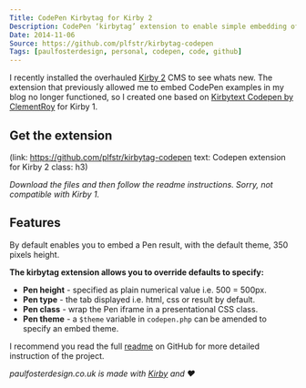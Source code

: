 ```yaml
---
Title: CodePen Kirbytag for Kirby 2
Description: CodePen ‘kirbytag’ extension to enable simple embedding of code demos in the Kirby 2 CMS platform.
Date: 2014-11-06
Source: https://github.com/plfstr/kirbytag-codepen
Tags: [paulfosterdesign, personal, codepen, code, github]
---
```

I recently installed the overhauled [Kirby 2](http://getkirby.com/blog/kirby-2) CMS to see whats new. The extension that previously allowed me to embed CodePen examples in my blog no longer functioned, so I created one based on [Kirbytext Codepen by ClementRoy](https://gist.github.com/ClementRoy/5024929) for Kirby 1.

## Get the extension

(link: https://github.com/plfstr/kirbytag-codepen text: Codepen extension for Kirby 2 class: h3)

_Download the files and then follow the readme instructions. Sorry, not compatible with Kirby 1._

## Features

By default enables you to embed a Pen result, with the default theme, 350 pixels height.
	
**The kirbytag extension allows you to override defaults to specify:**

*	**Pen height** - specified as plain numerical value i.e. 500 = 500px.
*	**Pen type** - the tab displayed i.e. html, css or result by default.
*	**Pen class** - wrap the Pen iframe in a presentational CSS class.
*	**Pen theme** - a `$theme` variable in `codepen.php` can be amended to specify an embed theme.

I recommend you read the full [readme](https://github.com/plfstr/kirbytag-codepen) on GitHub for more detailed instruction of the project.

_paulfosterdesign.co.uk is made with [Kirby](http://getkirby.com) and ♥_